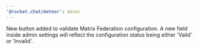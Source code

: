 ```yaml
---
'@rocket.chat/meteor': minor
---
```


New button added to validate Matrix Federation configuration. A new field inside admin settings will reflect the configuration status being either 'Valid' or 'Invalid'.
